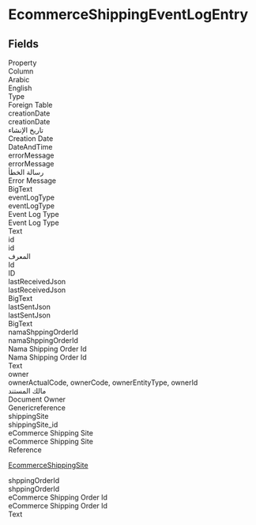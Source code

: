 # EcommerceShippingEventLogEntry

<ContentFilter/>

<div class='searchable'>

## Fields

<div class="row header-row">
<div class="cell">Property</div>
<div class="cell">Column</div>
<div class="cell">Arabic</div>
<div class="cell">English</div>
<div class="cell">Type</div>
<div class="cell">Foreign Table</div>
</div><div class="row searchable" id="creationDate">
<div class="cell" data-label="Property">creationDate</div>
<div class="cell" data-label="Column">creationDate</div>
<div class="cell" data-label="Arabic">تاريخ الإنشاء</div>
<div class="cell" data-label="English">Creation Date</div>
<div class="cell" data-label="Type">DateAndTime</div>

</div>

<div class="row searchable" id="errorMessage">
<div class="cell" data-label="Property">errorMessage</div>
<div class="cell" data-label="Column">errorMessage</div>
<div class="cell" data-label="Arabic">رسالة الخطأ</div>
<div class="cell" data-label="English">Error Message</div>
<div class="cell" data-label="Type">BigText</div>

</div>

<div class="row searchable" id="eventLogType">
<div class="cell" data-label="Property">eventLogType</div>
<div class="cell" data-label="Column">eventLogType</div>
<div class="cell" data-label="Arabic">Event Log Type</div>
<div class="cell" data-label="English">Event Log Type</div>
<div class="cell" data-label="Type">Text</div>

</div>

<div class="row searchable" id="id">
<div class="cell" data-label="Property">id</div>
<div class="cell" data-label="Column">id</div>
<div class="cell" data-label="Arabic">المعرف</div>
<div class="cell" data-label="English">Id</div>
<div class="cell" data-label="Type">ID</div>

</div>

<div class="row searchable" id="lastReceivedJson">
<div class="cell" data-label="Property">lastReceivedJson</div>
<div class="cell" data-label="Column">lastReceivedJson</div>
<div class="cell" data-label="Arabic"></div>
<div class="cell" data-label="English"></div>
<div class="cell" data-label="Type">BigText</div>

</div>

<div class="row searchable" id="lastSentJson">
<div class="cell" data-label="Property">lastSentJson</div>
<div class="cell" data-label="Column">lastSentJson</div>
<div class="cell" data-label="Arabic"></div>
<div class="cell" data-label="English"></div>
<div class="cell" data-label="Type">BigText</div>

</div>

<div class="row searchable" id="namaShppingOrderId">
<div class="cell" data-label="Property">namaShppingOrderId</div>
<div class="cell" data-label="Column">namaShppingOrderId</div>
<div class="cell" data-label="Arabic">Nama Shipping Order Id</div>
<div class="cell" data-label="English">Nama Shipping Order Id</div>
<div class="cell" data-label="Type">Text</div>

</div>

<div class="row searchable" id="owner">
<div class="cell" data-label="Property">owner</div>
<div class="cell gen-ref-column" data-label="Column">ownerActualCode,  ownerCode,  ownerEntityType,  ownerId</div>
<div class="cell" data-label="Arabic"> مالك المستند</div>
<div class="cell" data-label="English"> Document Owner</div>
<div class="cell" data-label="Type">Genericreference</div>

</div>

<div class="row searchable" id="shippingSite">
<div class="cell" data-label="Property">shippingSite</div>
<div class="cell" data-label="Column">shippingSite_id</div>
<div class="cell" data-label="Arabic">eCommerce Shipping Site</div>
<div class="cell" data-label="English">eCommerce Shipping Site</div>
<div class="cell" data-label="Type">Reference</div>
<div class="cell" data-label="Foreign Table">

 [EcommerceShippingSite](/entities/magento/EcommerceShippingSite.md) 
</div>
</div>

<div class="row searchable" id="shppingOrderId">
<div class="cell" data-label="Property">shppingOrderId</div>
<div class="cell" data-label="Column">shppingOrderId</div>
<div class="cell" data-label="Arabic">eCommerce Shipping Order Id</div>
<div class="cell" data-label="English">eCommerce Shipping Order Id</div>
<div class="cell" data-label="Type">Text</div>

</div>


</div>

